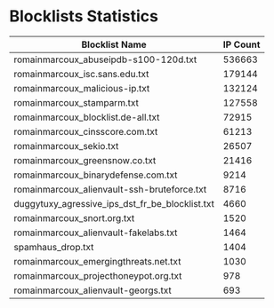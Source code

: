 # Blocklists Statistics
| Blocklist Name | IP Count |
|----|----|
| romainmarcoux_abuseipdb-s100-120d.txt | 536663 |
| romainmarcoux_isc.sans.edu.txt | 179144 |
| romainmarcoux_malicious-ip.txt | 132124 |
| romainmarcoux_stamparm.txt | 127558 |
| romainmarcoux_blocklist.de-all.txt | 72915 |
| romainmarcoux_cinsscore.com.txt | 61213 |
| romainmarcoux_sekio.txt | 26507 |
| romainmarcoux_greensnow.co.txt | 21416 |
| romainmarcoux_binarydefense.com.txt | 9214 |
| romainmarcoux_alienvault-ssh-bruteforce.txt | 8716 |
| duggytuxy_agressive_ips_dst_fr_be_blocklist.txt | 4660 |
| romainmarcoux_snort.org.txt | 1520 |
| romainmarcoux_alienvault-fakelabs.txt | 1464 |
| spamhaus_drop.txt | 1404 |
| romainmarcoux_emergingthreats.net.txt | 1030 |
| romainmarcoux_projecthoneypot.org.txt | 978 |
| romainmarcoux_alienvault-georgs.txt | 693 |
